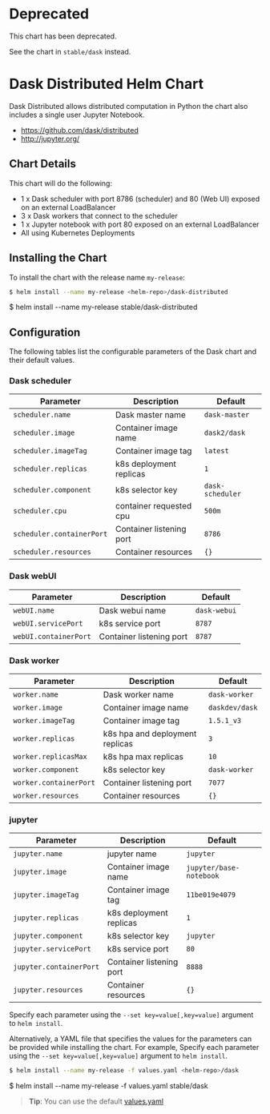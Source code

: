 # Deprecated

This chart has been deprecated.

See the chart in `stable/dask` instead.


# Dask Distributed Helm Chart

Dask Distributed allows distributed computation in Python the chart also includes a single user Jupyter Notebook.

* https://github.com/dask/distributed
* http://jupyter.org/

## Chart Details
This chart will do the following:

* 1 x Dask scheduler with port 8786 (scheduler) and 80 (Web UI) exposed on an external LoadBalancer
* 3 x Dask workers that connect to the scheduler
* 1 x Jupyter notebook with port 80 exposed on an external LoadBalancer
* All using Kubernetes Deployments

## Installing the Chart

To install the chart with the release name `my-release`:

```bash
$ helm install --name my-release <helm-repo>/dask-distributed
```

$ helm install --name my-release stable/dask-distributed
## Configuration

The following tables list the configurable parameters of the Dask chart and their default values.

### Dask scheduler

| Parameter                  | Description                        | Default                                                    |
| -------------------------- | ---------------------------------- | ---------------------------------------------------------- |
| `scheduler.name`           | Dask master name                   | `dask-master`                                              |
| `scheduler.image`          | Container image name               | `dask2/dask`                                               |
| `scheduler.imageTag`       | Container image tag                | `latest`                                                   |
| `scheduler.replicas`       | k8s deployment replicas            | `1`                                                        |
| `scheduler.component`      | k8s selector key                   | `dask-scheduler`                                           |
| `scheduler.cpu`            | container requested cpu            | `500m`                                                     |
| `scheduler.containerPort`  | Container listening port           | `8786`                                                     |
| `scheduler.resources`      | Container resources                | `{}`                                                       |

### Dask webUI

|       Parameter       |           Description            |                         Default                          |
|-----------------------|----------------------------------|----------------------------------------------------------|
| `webUI.name`          | Dask webui name                  | `dask-webui`                                             |
| `webUI.servicePort`   | k8s service port                 | `8787`                                                   |
| `webUI.containerPort` | Container listening port         | `8787`                                                   |

### Dask worker

| Parameter                    | Description                          | Default                                                    |
| -----------------------      | ------------------------------------ | ---------------------------------------------------------- |
| `worker.name`                | Dask worker name                     | `dask-worker`                                              |
| `worker.image`               | Container image name                 | `daskdev/dask`                                             |
| `worker.imageTag`            | Container image tag                  | `1.5.1_v3`                                                 |
| `worker.replicas`            | k8s hpa and deployment replicas      | `3`                                                        |
| `worker.replicasMax`         | k8s hpa max replicas                 | `10`                                                       |
| `worker.component`           | k8s selector key                     | `dask-worker`                                              |
| `worker.containerPort`       | Container listening port             | `7077`                                                     |
| `worker.resources`           | Container resources                  | `{}`                                                       |

### jupyter

|       Parameter         |           Description            |                         Default                          |
|-------------------------|----------------------------------|----------------------------------------------------------|
| `jupyter.name`          | jupyter name                     | `jupyter`                                                |
| `jupyter.image`         | Container image name             | `jupyter/base-notebook`                                  |
| `jupyter.imageTag`      | Container image tag              | `11be019e4079`                                           |
| `jupyter.replicas`      | k8s deployment replicas          | `1`                                                      |
| `jupyter.component`     | k8s selector key                 | `jupyter`                                                |
| `jupyter.servicePort`   | k8s service port                 | `80`                                                     |
| `jupyter.containerPort` | Container listening port         | `8888`                                                   |
| `jupyter.resources`     | Container resources              | `{}`                                                     |

Specify each parameter using the `--set key=value[,key=value]` argument to `helm install`.

Alternatively, a YAML file that specifies the values for the parameters can be provided while installing the chart. For example,
Specify each parameter using the `--set key=value[,key=value]` argument to `helm install`.

```bash
$ helm install --name my-release -f values.yaml <helm-repo>/dask
```

$ helm install --name my-release -f values.yaml stable/dask
> **Tip**: You can use the default [values.yaml](values.yaml)
